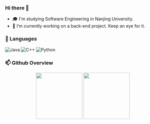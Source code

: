 ### Hi there 👋

- 🎓 I'm studying Software Engineering in Nanjing University.
- 🔭 I’m currently working on a back-end project. Keep an eye for it.

### 💬 Languages

![Java](https://img.shields.io/badge/-Java-007396?style=flat&logo=java)
![C++](https://img.shields.io/badge/-C++-00599C?style=flat&logo=c%2B%2B)
![Python](https://img.shields.io/badge/-Python-3776AB?style=flat&logo=python&logoColor=white)



### 📫 Github Overview
<div align="center"> 
  <img height="150px" src="https://github-readme-stats.vercel.app/api?username=EricCoderG&hide_border=true&show_icons=trueline_height=21&text_color=000&icon_color=000&bg_color=0,ea6161,ffc64d,fffc4d,52fa5a&theme=graywhite" />
  <img height="150px" src="https://github-readme-stats.vercel.app/api/top-langs/?username=EricCoderG&hide_border=true&layout=compact&langs_count=6&text_color=000&icon_color=fff&bg_color=0,52fa5a,4dfcff,c64dff&theme=graywhite" /> </div>

